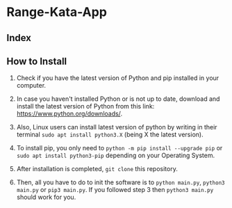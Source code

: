 # Range-Kata-App

## Index

## How to Install

1. Check if you have the latest version of Python and pip installed in your computer.

2. In case you haven't installed Python or is not up to date, download and install the latest version of Python from this link: https://www.python.org/downloads/.

3. Also, Linux users can install latest version of python by writing in their terminal ```sudo apt install python3.X``` (being X the latest version).

4. To install pip, you only need to ```python -m pip install --upgrade pip``` or ```sudo apt install python3-pip``` depending on your Operating System.

5. After installation is completed, ```git clone``` this repository.

6. Then, all you have to do to init the software is to ```python main.py```, ```python3 main.py``` or ```pip3 main.py```. If you followed step 3 then ```python3 main.py``` should work for you.
